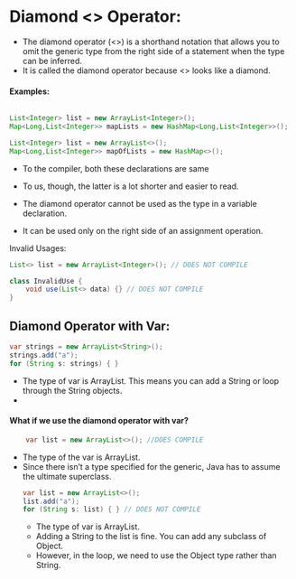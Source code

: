 # Diamond <> Operator:

- The diamond operator (<>) is a shorthand notation that allows you to omit the generic type from the right side of a statement when
the type can be inferred. 
- It is called the diamond operator because <> looks like a diamond.
#### Examples:

````java

List<Integer> list = new ArrayList<Integer>();
Map<Long,List<Integer>> mapLists = new HashMap<Long,List<Integer>>();

List<Integer> list = new ArrayList<>();
Map<Long,List<Integer>> mapOfLists = new HashMap<>();

````
- To the compiler, both these declarations are same
- To us, though, the latter is a lot shorter and easier to read.

- The diamond operator cannot be used as the type in a variable declaration. 
- It can be used only on the right side of an assignment operation.

Invalid Usages:
````java
List<> list = new ArrayList<Integer>(); // DOES NOT COMPILE

class InvalidUse {
    void use(List<> data) {} // DOES NOT COMPILE
}
````

## Diamond Operator with Var:

````java
var strings = new ArrayList<String>();
strings.add("a");
for (String s: strings) { }

````
- The type of var is ArrayList<String>. This means you can add a String or loop through the String objects. 
- 
#### What if we use the diamond operator with var?

````java
    var list = new ArrayList<>(); //DOES COMPILE

````

- The type of the var is ArrayList<Object>. 
- Since there isn’t a type specified for the generic, Java has to assume the ultimate superclass.

````java
var list = new ArrayList<>();
list.add("a");
for (String s: list) { } // DOES NOT COMPILE
````

- The type of var is ArrayList<Object>.
- Adding a String to the list is fine. You can add any subclass of Object. 
- However, in the loop, we need to use the Object type rather than String.



